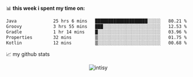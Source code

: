 📊 **this week i spent my time on:**
<!--START_SECTION:waka-->

```txt
Java              25 hrs 6 mins   ████████████████████░░░░░   80.21 %
Groovy            3 hrs 55 mins   ███░░░░░░░░░░░░░░░░░░░░░░   12.53 %
Gradle            1 hr 14 mins    █░░░░░░░░░░░░░░░░░░░░░░░░   03.96 %
Properties        32 mins         ▒░░░░░░░░░░░░░░░░░░░░░░░░   01.75 %
Kotlin            12 mins         ▒░░░░░░░░░░░░░░░░░░░░░░░░   00.68 %
```

<!--END_SECTION:waka-->


📈 my github stats

<p align="center"> <img src="https://github-readme-stats.vercel.app/api?username=intisy&show_icons=true&theme=gotham" alt="intisy" />




